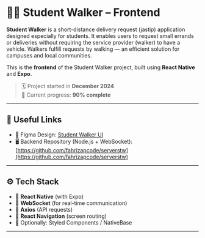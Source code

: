 # 🚶‍♂️ Student Walker – Frontend

**Student Walker** is a short-distance delivery request (jastip) application designed especially for students. It enables users to request small errands or deliveries without requiring the service provider (walker) to have a vehicle. Walkers fulfill requests by walking — an efficient solution for campuses and local communities.

This is the **frontend** of the Student Walker project, built using **React Native** and **Expo**.

> 🗓️ Project started in **December 2024**  
> 🚧 Current progress: **90% complete**

---

## 🔗 Useful Links

- 🎨 Figma Design: [Student Walker UI](https://www.figma.com/design/Jx5OfjJwnmkUkoH9jKbVQs/StucKer?node-id=0-1&t=85iQGpbMblSBBv6A-1)
- 🖥️ Backend Repository (Node.js + WebSocket): [https://github.com/fahrizapcode/serverstw](https://github.com/fahrizapcode/serverstw)

---

## ⚙️ Tech Stack

- 📱 **React Native** (with Expo)
- 📡 **WebSocket** (for real-time communication)
- 🔄 **Axios** (API requests)
- 🔀 **React Navigation** (screen routing)
- 💅 Optionally: Styled Components / NativeBase

---
